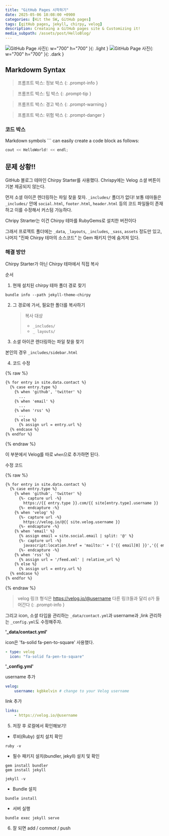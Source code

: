 ```yaml
---
title: "GitHub Pages 시작하기"
date: 2025-05-06 18:08:00 +0900
categories: [Hit the SW, GitHub pages]
tags: [gitHub pages, jekyll, chirpy, velog]
description: Creataing a GitHub pages site & Customizing it! 
media_subpath: /assets/post/HelloBlog/
---
```


![GitHub Page 사진](githubpagewhite.png){: w="700" h="700" }{: .light }
![GitHub Page 사진](githubpage_dark.png){: w="700" h="700" }{: .dark }


## Markdowm Syntax

> 프롬프트 박스: 정보 박스
{: .prompt-info }


> 프롬프트 박스: 팁 박스
{: .prompt-tip }


> 프롬프트 박스: 경고 박스
{: .prompt-warning }


> 프롬프트 박스: 위험 박스
{: .prompt-danger }



### 코드 박스
Markdown symbols ``` can easily create a code block as follows:
```cpp
cout << HelloWorld! << endl;
```



## 문제 상황!!

GitHub 블로그 테마인 Chirpy Starter를 사용했다. Chrispy에는 Velog 소셜 버튼이 기본 제공되지 않는다.

먼저 소셜 아이콘 렌더링하는 파일 찾을 찾자. `_includes/` 폴더가 없다! 보통 테마들은 `_includes/` 안에 `social.html`, `footer.html`, `header.html` 등의 코드 파일들이 존재하고 이를 수정해서 커스텀 가능하다.

Chripy Strarter는 이건 Chirpy 테마를 RubyGems로 설치한 버전이다

그래서 프로젝트 폴더에는 `_data`, `_layouts`, `_includes`, `_sass`, `assets` 정도만 있고, 나머지 "진짜 Chirpy 테마의 소스코드" 는 Gem 패키지 안에 숨겨져 있다.



### 해결 방안
Chirpy Starter가 아닌 Chirpy 테마에서 직접 복사

순서
1. 현재 설치된 chirpy 테마 폴더 경로 찾기
```
bundle info --path jekyll-theme-chirpy
```

2. 그 경로에 가서, 필요한 폴더를 복사하기

    > 복사 대상 
    >   * `_includes/`
    >   * `_ layouts/`

3. 소셜 아이콘 렌더링하는 파일 찾을 찾기

본인의 경우 `_includes/sidebar.html`

4. 코드 수정

{% raw %}
```html
{% for entry in site.data.contact %}
  {% case entry.type %}
    {% when 'github', 'twitter' %}
      ...
    {% when 'email' %}
      ...
    {% when 'rss' %}
      ...
    {% else %}
      {% assign url = entry.url %}
  {% endcase %}
{% endfor %}
```
{% endraw %}

이 부분에서 Velog를 따로 `when`으로 추가하면 된다.


수정 코드

{% raw %}
```html
{% for entry in site.data.contact %}
  {% case entry.type %}
    {% when 'github', 'twitter' %}
      {%- capture url -%}
        https://{{ entry.type }}.com/{{ site[entry.type].username }}
      {%- endcapture -%}
    {% when 'velog' %}
      {%- capture url -%}
        https://velog.io/@{{ site.velog.username }}
      {%- endcapture -%}
    {% when 'email' %}
      {% assign email = site.social.email | split: '@' %}
      {%- capture url -%}
        javascript:location.href = 'mailto:' + ['{{ email[0] }}','{{ email[1] }}'].join('@')
      {%- endcapture -%}
    {% when 'rss' %}
      {% assign url = '/feed.xml' | relative_url %}
    {% else %}
      {% assign url = entry.url %}
  {% endcase %}
{% endfor %}
```
{% endraw %}

> velog 링크 형식은 https://velog.io/@username 다른 링크들과 달리 `@`가 들어간다
{: .prompt-info }


그리고 icon, 소셜 타입을 관리하는 `_data/contact.yml`과 username과 ,link 관리하는 `_config.yml`도 수정해주자.

**'_data/contact.yml'**

icon은 'fa-solid fa-pen-to-square' 사용했다.
```yaml
- type: velog
  icon: "fa-solid fa-pen-to-square"
```
**'_config.yml'**

username 추가
```yaml
velog:
    username: kgbkelvin # change to your Velog username
```

link 추가
```yaml
links:
    - https://velog.io/@username 
```


5. 저장 후 로컬에서 확인해보기!
* 루비(Ruby) 설치
설치 확인

```
ruby -v
```

* 필수 패키지 설치(bundler, jekyll)
설치 및 확인

```
gem install bundler
gem install jekyll

jekyll -v
```

* Bundle 설치

```
bundle install
```


* 서버 실행

```
bundle exec jekyll serve
```


6. 잘 되면 add / commot / push

